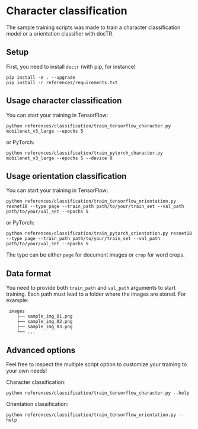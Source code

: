 # Character classification

The sample training scripts was made to train a character classification model or a orientation classifier with docTR.

## Setup

First, you need to install `doctr` (with pip, for instance)

```shell
pip install -e . --upgrade
pip install -r references/requirements.txt
```

## Usage character classification

You can start your training in TensorFlow:

```shell
python references/classification/train_tensorflow_character.py mobilenet_v3_large --epochs 5
```

or PyTorch:

```shell
python references/classification/train_pytorch_character.py mobilenet_v3_large --epochs 5 --device 0
```

## Usage orientation classification

You can start your training in TensorFlow:

```shell
python references/classification/train_tensorflow_orientation.py resnet18 --type page --train_path path/to/your/train_set --val_path path/to/your/val_set --epochs 5
```

or PyTorch:

```shell
python references/classification/train_pytorch_orientation.py resnet18 --type page --train_path path/to/your/train_set --val_path path/to/your/val_set --epochs 5
```

The type can be either `page` for document images or `crop` for word crops.

## Data format

You need to provide both `train_path` and `val_path` arguments to start training.
Each path must lead to a folder where the images are stored. For example:

```shell
 images
    ├── sample_img_01.png
    ├── sample_img_02.png
    ├── sample_img_03.png
    └── ...
```

## Advanced options

Feel free to inspect the multiple script option to customize your training to your own needs!

Character classification:

```shell
python references/classification/train_tensorflow_character.py --help
```

Orientation classification:

```shell
python references/classification/train_tensorflow_orientation.py --help
```
